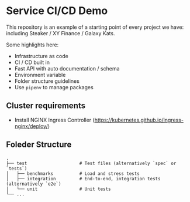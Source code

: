 # Service CI/CD Demo
This repository is an example of a starting point of every project we have: including Steaker / XY Finance / Galaxy Kats.

Some highlights here:
- Infrastructure as code
- CI / CD built in
- Fast API with auto documentation / schema
- Environment variable
- Folder structure guidelines
- Use `pipenv` to manage packages

## Cluster requirements
- Install NGINX Ingress Controller (https://kubernetes.github.io/ingress-nginx/deploy/)

## Foleder Structure
```
.
├── test                    # Test files (alternatively `spec` or `tests`)
│   ├── benchmarks          # Load and stress tests
│   ├── integration         # End-to-end, integration tests (alternatively `e2e`)
│   └── unit                # Unit tests
└── ...
```

